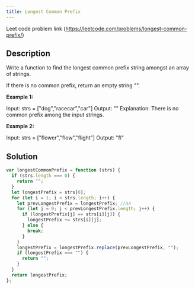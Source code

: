 ```yaml
---
title: Longest Common Prefix
---
```


Leet code problem link (https://leetcode.com/problems/longest-common-prefix/)

## Description

Write a function to find the longest common prefix string amongst an array of strings.

If there is no common prefix, return an empty string "".

**Example 1:**

Input: strs = ["dog","racecar","car"]
Output: ""
Explanation: There is no common prefix among the input strings.

**Example 2:**

Input: strs = ["flower","flow","flight"]
Output: "fl"

## Solution

```js
var longestCommonPrefix = function (strs) {
  if (strs.length === 0) {
    return "";
  }
  let longestPrefix = strs[0];
  for (let i = 1; i < strs.length; i++) {
    let prevLongestPrefix = longestPrefix; //aa
    for (let j = 0; j < prevLongestPrefix.length; j++) {
      if (longestPrefix[j] == strs[i][j]) {
        longestPrefix += strs[i][j];
      } else {
        break;
      }
    }
    longestPrefix = longestPrefix.replace(prevLongestPrefix, "");
    if (longestPrefix === "") {
      return "";
    }
  }
  return longestPrefix;
};
```
